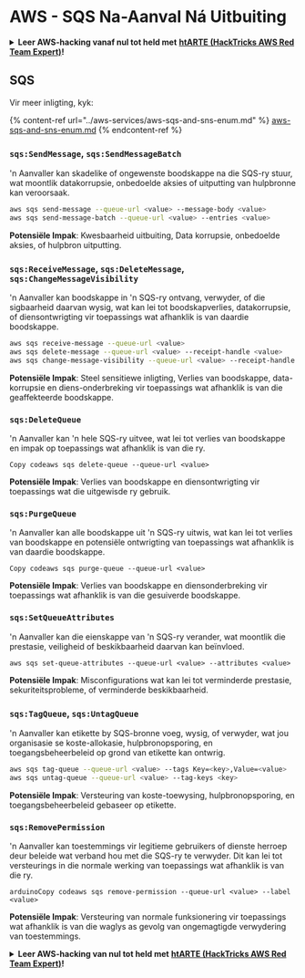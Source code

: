 # AWS - SQS Na-Aanval Ná Uitbuiting

<details>

<summary><strong>Leer AWS-hacking vanaf nul tot held met</strong> <a href="https://training.hacktricks.xyz/courses/arte"><strong>htARTE (HackTricks AWS Red Team Expert)</strong></a><strong>!</strong></summary>

Ander maniere om HackTricks te ondersteun:

* As jy jou **maatskappy geadverteer wil sien in HackTricks** of **HackTricks in PDF wil aflaai**, kyk na die [**SUBSCRIPTION PLANS**](https://github.com/sponsors/carlospolop)!
* Kry die [**amptelike PEASS & HackTricks swag**](https://peass.creator-spring.com)
* Ontdek [**The PEASS Family**](https://opensea.io/collection/the-peass-family), ons versameling eksklusiewe [**NFTs**](https://opensea.io/collection/the-peass-family)
* **Sluit aan by die** 💬 [**Discord-groep**](https://discord.gg/hRep4RUj7f) of die [**telegram-groep**](https://t.me/peass) of **volg** ons op **Twitter** 🐦 [**@hacktricks_live**](https://twitter.com/hacktricks_live)**.**
* **Deel jou hacktruuks deur PR's in te dien by die** [**HackTricks**](https://github.com/carlospolop/hacktricks) en [**HackTricks Cloud**](https://github.com/carlospolop/hacktricks-cloud) github-repos.

</details>

## SQS

Vir meer inligting, kyk:

{% content-ref url="../aws-services/aws-sqs-and-sns-enum.md" %}
[aws-sqs-and-sns-enum.md](../aws-services/aws-sqs-and-sns-enum.md)
{% endcontent-ref %}

### `sqs:SendMessage`, `sqs:SendMessageBatch`

'n Aanvaller kan skadelike of ongewenste boodskappe na die SQS-ry stuur, wat moontlik datakorrupsie, onbedoelde aksies of uitputting van hulpbronne kan veroorsaak.
```bash
aws sqs send-message --queue-url <value> --message-body <value>
aws sqs send-message-batch --queue-url <value> --entries <value>
```
**Potensiële Impak**: Kwesbaarheid uitbuiting, Data korrupsie, onbedoelde aksies, of hulpbron uitputting.

### `sqs:ReceiveMessage`, `sqs:DeleteMessage`,  `sqs:ChangeMessageVisibility`

'n Aanvaller kan boodskappe in 'n SQS-ry ontvang, verwyder, of die sigbaarheid daarvan wysig, wat kan lei tot boodskapverlies, datakorrupsie, of diensontwrigting vir toepassings wat afhanklik is van daardie boodskappe.
```bash
aws sqs receive-message --queue-url <value>
aws sqs delete-message --queue-url <value> --receipt-handle <value>
aws sqs change-message-visibility --queue-url <value> --receipt-handle <value> --visibility-timeout <value>
```
**Potensiële Impak**: Steel sensitiewe inligting, Verlies van boodskappe, data-korrupsie en diens-onderbreking vir toepassings wat afhanklik is van die geaffekteerde boodskappe.

### `sqs:DeleteQueue`

'n Aanvaller kan 'n hele SQS-ry uitvee, wat lei tot verlies van boodskappe en impak op toepassings wat afhanklik is van die ry.
```arduino
Copy codeaws sqs delete-queue --queue-url <value>
```
**Potensiële Impak**: Verlies van boodskappe en diensontwrigting vir toepassings wat die uitgewisde ry gebruik.

### `sqs:PurgeQueue`

'n Aanvaller kan alle boodskappe uit 'n SQS-ry uitwis, wat kan lei tot verlies van boodskappe en potensiële ontwrigting van toepassings wat afhanklik is van daardie boodskappe.
```arduino
Copy codeaws sqs purge-queue --queue-url <value>
```
**Potensiële Impak**: Verlies van boodskappe en diensonderbreking vir toepassings wat afhanklik is van die gesuiverde boodskappe.

### `sqs:SetQueueAttributes`

'n Aanvaller kan die eienskappe van 'n SQS-ry verander, wat moontlik die prestasie, veiligheid of beskikbaarheid daarvan kan beïnvloed.
```arduino
aws sqs set-queue-attributes --queue-url <value> --attributes <value>
```
**Potensiële Impak**: Misconfigurations wat kan lei tot verminderde prestasie, sekuriteitsprobleme, of verminderde beskikbaarheid.

### `sqs:TagQueue`, `sqs:UntagQueue`

'n Aanvaller kan etikette by SQS-bronne voeg, wysig, of verwyder, wat jou organisasie se koste-allokasie, hulpbronopsporing, en toegangsbeheerbeleid op grond van etikette kan ontwrig.
```bash
aws sqs tag-queue --queue-url <value> --tags Key=<key>,Value=<value>
aws sqs untag-queue --queue-url <value> --tag-keys <key>
```
**Potensiële Impak**: Versteuring van koste-toewysing, hulpbronopsporing, en toegangsbeheerbeleid gebaseer op etikette.

### `sqs:RemovePermission`

'n Aanvaller kan toestemmings vir legitieme gebruikers of dienste herroep deur beleide wat verband hou met die SQS-ry te verwyder. Dit kan lei tot versteurings in die normale werking van toepassings wat afhanklik is van die ry.
```arduino
arduinoCopy codeaws sqs remove-permission --queue-url <value> --label <value>
```
**Potensiële Impak**: Versteuring van normale funksionering vir toepassings wat afhanklik is van die waglys as gevolg van ongemagtigde verwydering van toestemmings.

<details>

<summary><strong>Leer AWS-hacking van nul tot held met</strong> <a href="https://training.hacktricks.xyz/courses/arte"><strong>htARTE (HackTricks AWS Red Team Expert)</strong></a><strong>!</strong></summary>

Ander maniere om HackTricks te ondersteun:

* As jy wil sien dat jou **maatskappy geadverteer word in HackTricks** of **HackTricks aflaai in PDF-formaat**, kyk na die [**SUBSCRIPTION PLANS**](https://github.com/sponsors/carlospolop)!
* Kry die [**amptelike PEASS & HackTricks swag**](https://peass.creator-spring.com)
* Ontdek [**The PEASS Family**](https://opensea.io/collection/the-peass-family), ons versameling eksklusiewe [**NFTs**](https://opensea.io/collection/the-peass-family)
* **Sluit aan by die** 💬 [**Discord-groep**](https://discord.gg/hRep4RUj7f) of die [**telegram-groep**](https://t.me/peass) of **volg** ons op **Twitter** 🐦 [**@hacktricks_live**](https://twitter.com/hacktricks_live)**.**
* **Deel jou hacktruuks deur PR's in te dien by die** [**HackTricks**](https://github.com/carlospolop/hacktricks) en [**HackTricks Cloud**](https://github.com/carlospolop/hacktricks-cloud) github-repos.

</details>
